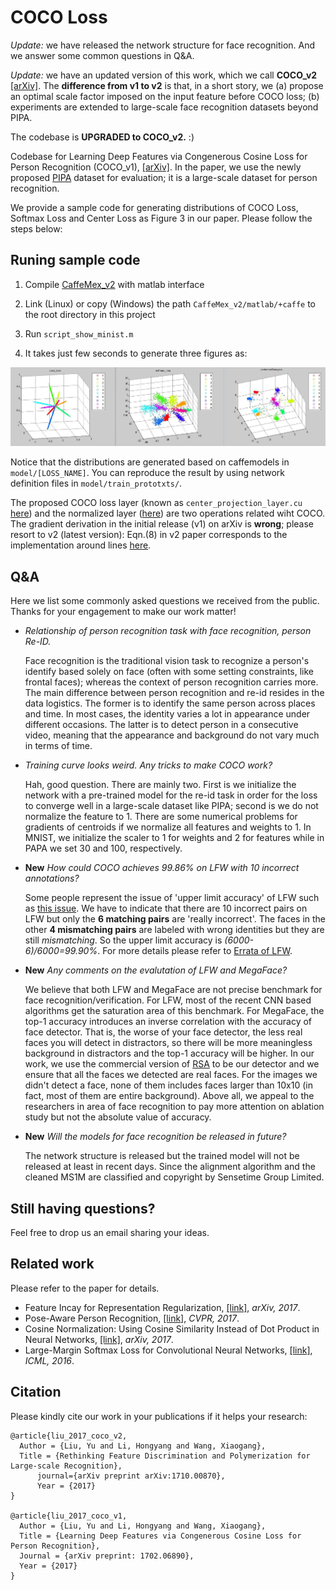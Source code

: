 # COCO Loss

*Update:* we have released the network structure for face recognition. And we answer some common questions in Q&A.

*Update:* we have an updated version of this work, which we call **COCO_v2** [[arXiv]](https://arxiv.org/pdf/1710.00870.pdf). The **difference from v1 to v2** is that, in a short story, we (a) propose an optimal scale factor imposed on the input feature before COCO loss; (b) experiments are extended to large-scale face recognition datasets beyond PIPA.

The codebase is **UPGRADED to COCO_v2.** :)


Codebase for Learning Deep Features via Congenerous Cosine Loss for Person Recognition (COCO_v1), [[arXiv]](https://arxiv.org/abs/1702.06890). In the paper, we use the newly proposed [PIPA](https://people.eecs.berkeley.edu/~nzhang/piper.html) dataset for evaluation; it is a large-scale dataset for person recognition. 

We provide a sample code for generating distributions of COCO Loss, Softmax Loss and Center Loss as Figure 3 in our paper. Please follow the steps below:

## Runing sample code

1. Compile [CaffeMex_v2](https://github.com/sciencefans/CaffeMex_v2/) with matlab interface 

2. Link (Linux) or copy (Windows) the path `CaffeMex_v2/matlab/+caffe` to the root directory in this project

3. Run `script_show_minist.m`

4. It takes just few seconds to generate three figures as:

![](output_sample.jpg)

Notice that the distributions are generated based on caffemodels in `model/[LOSS_NAME]`. You can reproduce the result by using network definition files in `model/train_prototxts/`.


The proposed COCO loss layer (known as `center_projection_layer.cu` [here](https://github.com/sciencefans/CaffeMex_v2/blob/master/src/caffe/layers/center_projection_layer.cu)) and the normalized layer ([here](https://github.com/sciencefans/CaffeMex_v2/blob/master/src/caffe/layers/normalize_layer.cu)) are two operations related wiht COCO. The gradient derivation in the initial release (v1) on arXiv is **wrong**; please resort to v2 (latest version): Eqn.(8) in v2 paper corresponds to the implementation around lines [here](https://github.com/sciencefans/CaffeMex_v2/blob/master/src/caffe/layers/normalize_layer.cpp#L55).

## Q&A

Here we list some commonly asked questions we received from the public. Thanks for your engagement to make our work matter!

- *Relationship of person recognition task with face recognition, person Re-ID.*

	Face recognition is the traditional vision task to recognize a person's identify based solely on face (often with some setting constraints, like frontal faces); whereas the context of person recognition carries more. The main difference between person recognition and re-id resides in the data logistics. The former is to identify the same person across places and time. In most cases, the identity varies a lot in appearance under different occasions. The latter is to detect person in a consecutive video, meaning that the appearance and background do not vary much in terms of time.

- *Training curve looks weird. Any tricks to make COCO work?*

	Hah, good question. There are mainly two. First is we initialize the network with a pre-trained model for the re-id task in order for the loss to converge well in a large-scale dataset like PIPA; second is we do not normalize the feature to 1. There are some numerical problems for gradients of centroids if we  normalize all features and weights to 1. In MNIST, we initialize the scaler to 1 for weights and 2 for features while in PAPA we set 30 and 100, respectively.

- **New** *How could COCO achieves 99.86% on LFW with 10 incorrect annotations?*

	Some people represent the issue of 'upper limit accuracy' of LFW such as [this issue](https://github.com/sciencefans/coco_loss/issues/9). We have to indicate that there are 10 incorrect pairs on LFW but only the **6 matching pairs** are 'really incorrect'. The faces in the other **4 mismatching pairs** are labeled with wrong identities but they are still *mismatching*. So the upper limit accuracy is *(6000-6)/6000=99.90%*. For more details please refer to [Errata of LFW](http://vis-www.cs.umass.edu/lfw/index.html).

- **New** *Any comments on the evalutation of LFW and MegaFace?*

	We believe that both LFW and MegaFace are not precise benchmark for face recognition/verification. For LFW, most of the recent CNN based algorithms get the saturation area of this benchmark. For MegaFace, the top-1 accuracy introduces an inverse correlation with the accuracy of face detector. That is, the worse of your face detector, the less real faces you will detect in distractors, so there will be more meaningless background in distractors and the top-1 accuracy will be higher. In our work, we use the commercial version of [RSA](https://github.com/walkoncross/RSA-for-object-detection) to be our detector and we ensure that all the faces we detected are real faces. For the images we didn't detect a face, none of them includes faces larger than 10x10 (in fact, most of them are entire background). Above all, we appeal to the researchers in area of face recognition to pay more attention on ablation study but not the absolute value of accuracy.

- **New** *Will the models for face recognition be released in future?*

	The network structure is released but the trained model will not be released at least in recent days. Since the alignment algorithm and the cleaned MS1M are classified and copyright by Sensetime Group Limited.


<!-- - *Why do you not release the whole codebase for the person recognition pipeline?*
	
	Good quetion the second. There are many side things you need to take care of: pretrain the models, crop patches, alignment, score merging from regions, etc. So we just skip this part. -->

## Still having questions?

Feel free to drop us an email sharing your ideas.

## Related work

Please refer to the paper for details.

- Feature Incay for Representation Regularization, [[link]](https://arxiv.org/abs/1705.10284), *arXiv, 2017*.
- Pose-Aware Person Recognition, [[link]](https://arxiv.org/pdf/1705.10120.pdf), *CVPR, 2017*.
- Cosine Normalization: Using Cosine Similarity Instead of Dot Product in Neural Networks, [[link]](https://arxiv.org/abs/1702.05870), *arXiv, 2017*.
- Large-Margin Softmax Loss for Convolutional Neural Networks, [[link]](http://jmlr.org/proceedings/papers/v48/liud16.pdf), *ICML, 2016*.

## Citation
Please kindly cite our work in your publications if it helps your research:

    @article{liu_2017_coco_v2,
      Author = {Liu, Yu and Li, Hongyang and Wang, Xiaogang},
      Title = {Rethinking Feature Discrimination and Polymerization for Large-scale Recognition},
          journal={arXiv preprint arXiv:1710.00870},
          Year = {2017}
    }

    @article{liu_2017_coco_v1,
      Author = {Liu, Yu and Li, Hongyang and Wang, Xiaogang},
      Title = {Learning Deep Features via Congenerous Cosine Loss for Person Recognition},
	  Journal = {arXiv preprint: 1702.06890},
	  Year = {2017}
    }
